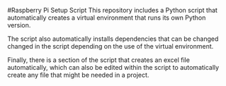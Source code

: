 #Raspberry Pi Setup Script
This repository includes a Python script that automatically creates a virtual environment that runs its own Python version.

The script also automatically installs dependencies that can be changed changed in the script depending on the use of the virtual environment.

Finally, there is a section of the script that creates an excel file automatically, which can also be edited within the script to automatically create any file that might be needed in a project.
